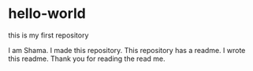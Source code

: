 # hello-world
this is my first repository

I am Shama. I made this repository. This repository has a readme. I wrote this readme. Thank you for reading the read me.
